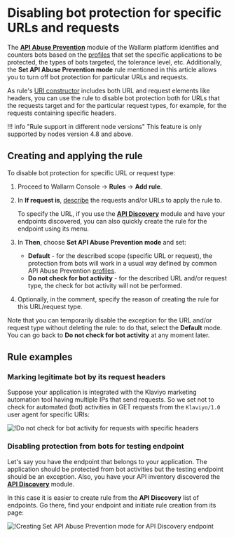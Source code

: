 # Disabling bot protection for specific URLs and requests

The [**API Abuse Prevention**](../../about-wallarm/api-abuse-prevention.md) module of the Wallarm platform identifies and counters bots based on the [profiles](../../user-guides/api-abuse-prevention.md) that set the specific applications to be protected, the types of bots targeted, the tolerance level, etc. Additionally, the **Set API Abuse Prevention mode** rule mentioned in this article allows you to turn off bot protection for particular URLs and requests.

As rule's [URI constructor](../../user-guides/rules/add-rule.md#uri-constructor) includes both URL and request elements like headers, you can use the rule to disable bot protection both for URLs that the requests target and for the particular request types, for example, for the requests containing specific headers.

!!! info "Rule support in different node versions"
    This feature is only supported by nodes version 4.8 and above.

## Creating and applying the rule

To disable bot protection for specific URL or request type:

1. Proceed to Wallarm Console → **Rules** → **Add rule**.
1. In **If request is**, [describe](../../user-guides/rules/add-rule.md#uri-constructor) the requests and/or URLs to apply the rule to.

    To specify the URL, if you use the [**API Discovery**](../../about-wallarm/api-discovery.md) module and have your endpoints discovered, you can also quickly create the rule for the endpoint using its menu.

1. In **Then**, choose **Set API Abuse Prevention mode** and set:

    * **Default** - for the described scope (specific URL or request), the protection from bots will work in a usual way defined by common API Abuse Prevention [profiles](../../user-guides/api-abuse-prevention.md).
    * **Do not check for bot activity** - for the described URL and/or request type, the check for bot activity will not be performed.

1. Optionally, in the comment, specify the reason of creating the rule for this URL/request type.

Note that you can temporarily disable the exception for the URL and/or request type without deleting the rule: to do that, select the **Default** mode. You can go back to **Do not check for bot activity** at any moment later.

## Rule examples

### Marking legitimate bot by its request headers

Suppose your application is integrated with the Klaviyo marketing automation tool having multiple IPs that send requests. So we set not to check for automated (bot) activities in GET requests from the `Klaviyo/1.0` user agent for specific URIs:

![!Do not check for bot activity for requests with specific headers](../../images/user-guides/rules/api-abuse-url-request.png)

### Disabling protection from bots for testing endpoint

Let's say you have the endpoint that belongs to your application. The application should be protected from bot activities but the testing endpoint should be an exception. Also, you have your API inventory discovered the [**API Discovery**](../../about-wallarm/api-discovery.md) module. 

In this case it is easier to create rule from the **API Discovery** list of endpoints. Go there, find your endpoint and initiate rule creation from its page:

![!Creating Set API Abuse Prevention mode for API Discovery endpoint](../../images/user-guides/rules/api-abuse-url.png)
